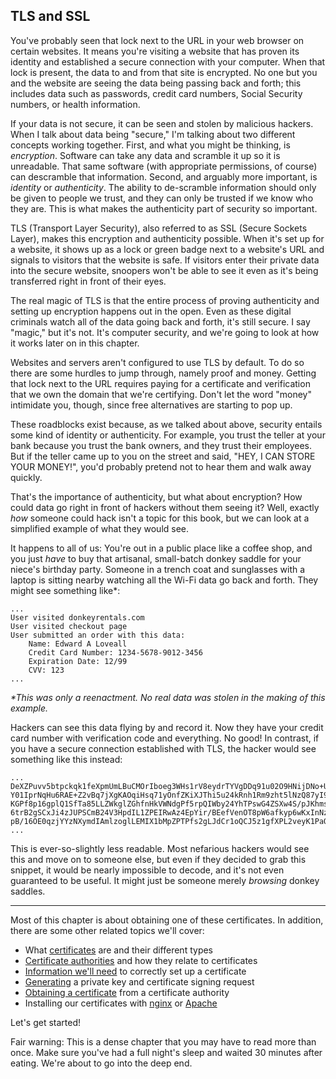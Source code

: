 ## TLS and SSL

You've probably seen that lock next to the URL in your web browser on certain websites. It means you're visiting a website that has proven its identity and established a secure connection with your computer. When that lock is present, the data to and from that site is encrypted. No one but you and the website are seeing the data being passing back and forth; this includes data such as passwords, credit card numbers, Social Security numbers, or health information.

If your data is not secure, it can be seen and stolen by malicious hackers. When I talk about data being "secure," I'm talking about two different concepts working together. First, and what you might be thinking, is _encryption_. Software can take any data and scramble it up so it is unreadable. That same software (with appropriate permissions, of course) can descramble that information. Second, and arguably more important, is _identity_ or _authenticity_. The ability to de-scramble information should only be given to people we trust, and they can only be trusted if we know who they are. This is what makes the authenticity part of security so important.

TLS (Transport Layer Security), also referred to as SSL (Secure Sockets Layer), makes this encryption and authenticity possible. When it's set up for a website, it shows up as a lock or green badge next to a website's URL and signals to visitors that the website is safe. If visitors enter their private data into the secure website, snoopers won't be able to see it even as it's being transferred right in front of their eyes.

The real magic of TLS is that the entire process of proving authenticity and setting up encryption happens out in the open. Even as these digital criminals watch all of the data going back and forth, it's still secure. I say "magic," but it's not. It's computer security, and we're going to look at how it works later on in this chapter.

Websites and servers aren't configured to use TLS by default. To do so there are some hurdles to jump through, namely proof and money. Getting that lock next to the URL requires paying for a certificate and verification that we own the domain that we're certifying. Don't let the word "money" intimidate you, though, since free alternatives are starting to pop up.

These roadblocks exist because, as we talked about above, security entails some kind of identity or authenticity. For example, you trust the teller at your bank because you trust the bank owners, and they trust their employees. But if the teller came up to you on the street and said, "HEY, I CAN STORE YOUR MONEY!", you'd probably pretend not to hear them and walk away quickly.

That's the importance of authenticity, but what about encryption? How could data go right in front of hackers without them seeing it? Well, exactly _how_ someone could hack isn't a topic for this book, but we can look at a simplified example of what they would see.

It happens to all of us: You're out in a public place like a coffee shop, and you just _have_ to buy that artisanal, small-batch donkey saddle for your niece's birthday party. Someone in a trench coat and sunglasses with a laptop is sitting nearby watching all the Wi-Fi data go back and forth. They might see something like*:

```
...
User visited donkeyrentals.com
User visited checkout page
User submitted an order with this data:
    Name: Edward A Loveall
    Credit Card Number: 1234-5678-9012-3456
    Expiration Date: 12/99
    CVV: 123
...
```

_\*This was only a reenactment. No real data was stolen in the making of this example._

Hackers can see this data flying by and record it. Now they have your credit card number with verification code and everything. No good! In contrast, if you have a secure connection established with TLS, the hacker would see something like this instead:

```
...
DeXZPuvv5btpckqk1feXpmUmLBuCMOrIboeg3WHs1rV8eydrTYVgDDq91u02O9HNijDNo+U
Y01IprNqHu6RAE+Z2vBq7jXgKAOqiHsq71yOnfZKiXJThi5u24kRnh1Rm9zht5lNzQ87yI9
KGPf8p16gplQ1SfTa85LLZWkglZGhfnHkVWNdgPf5rpQIWby24YhTPswG4ZSXw4S/pJKhms
6trB2gSCxJi4zJUPSCmB24V3HpdIL1ZPEIRwAz4EpYir/BEefVenOT8pW6afkyp6wKxInNz
pB/16OE0qzjYYzNXymdIAmlzoglLEMIX1bMpZPTPfs2gLJdCr1oQCJ5z1gfXPL2veyK1PaO
...
```

This is ever-so-slightly less readable. Most nefarious hackers would see this and move on to someone else, but even if they decided to grab this snippet, it would be nearly impossible to decode, and it's not even guaranteed to be useful. It might just be someone merely _browsing_ donkey saddles.

---

Most of this chapter is about obtaining one of these certificates. In addition, there are some other related topics we'll cover:

* What [certificates](#certificates) are and their different types
* [Certificate authorities](#certificate-authorities) and how they relate to certificates
* [Information we'll need](#be-prepared) to correctly set up a certificate
* [Generating](#getting-a-certificate) a private key and certificate signing request
* [Obtaining a certificate](#upload-the-csr) from a certificate authority
* Installing our certificates with [nginx](#installing-a-certificate-for-nginx) or [Apache](#installing-a-certificate-for-apache)

Let's get started!

Fair warning: This is a dense chapter that you may have to read more than once. Make sure you've had a full night's sleep and waited 30 minutes after eating. We're about to go into the deep end.
